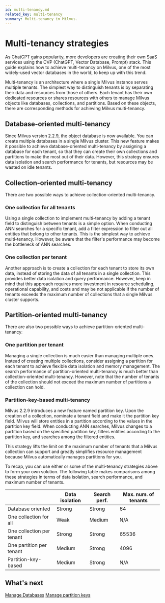 ```yaml
---
id: multi-tenancy.md
related_key: multi-tenancy
summary: Multi-tenancy in Milvus.
---
```


# Multi-tenancy strategies

As ChatGPT gains popularity, more developers are creating their own SaaS services using the CVP (ChatGPT, Vector Database, Prompt) stack. This guide explains how to achieve multi-tenancy on Milvus, one of the most widely-used vector databases in the world, to keep up with this trend.

Multi-tenancy is an architecture where a single Milvus instance serves multiple tenants. The simplest way to distinguish tenants is by separating their data and resources from those of others. Each tenant has their own dedicated resources or shares resources with others to manage Milvus objects like databases, collections, and partitions. Based on these objects, there are corresponding methods for achieving Milvus multi-tenancy.

## Database-oriented multi-tenancy

Since Milvus version 2.2.9, the object database is now available. You can create multiple databases in a single Milvus cluster. This new feature makes it possible to achieve database-oriented multi-tenancy by assigning a database for each tenant, so that they can create their own collections and partitions to make the most out of their data. However, this strategy ensures data isolation and search performance for tenants, but resources may be wasted on idle tenants.

## Collection-oriented multi-tenancy

There are two possible ways to achieve collection-oriented multi-tenancy.

### One collection for all tenants

Using a single collection to implement multi-tenancy by adding a tenant field to distinguish between tenants is a simple option. When conducting ANN searches for a specific tenant, add a filter expression to filter out all entities that belong to other tenants. This is the simplest way to achieve multi-tenancy. However, be aware that the filter's performance may become the bottleneck of ANN searches.

### One collection per tenant

Another approach is to create a collection for each tenant to store its own data, instead of storing the data of all tenants in a single collection. This provides better data isolation and query performance. However, keep in mind that this approach requires more investment in resource scheduling, operational capability, and costs and may be not applicable if the number of tenants exceeds the maximum number of collections that a single Milvus cluster supports.

## Partition-oriented multi-tenancy

There are also two possible ways to achieve partition-oriented multi-tenancy:

### One partition per tenant

Managing a single collection is much easier than managing multiple ones. Instead of creating multiple collections, consider assigning a partition for each tenant to achieve flexible data isolation and memory management. The search performance of partition-oriented multi-tenancy is much better than collection-oriented multi-tenancy. However, note that the number of tenants of the collection should not exceed the maximum number of partitions a collection can hold.

### Partition-key-based multi-tenancy

Milvus 2.2.9 introduces a new feature named partition key. Upon the creation of a collection, nominate a tenant field and make it the partition key field. Milvus will store entities in a partition according to the values in the partition key field. When conducting ANN searches, Milvus changes to a partition based on the specified partition key, filters entities according to the partition key, and searches among the filtered entities. 

This strategy lifts the limit on the maximum number of tenants that a Milvus collection can support and greatly simplifies resource management because Milvus automatically manages partitions for you.

To recap, you can use either or some of the multi-tenancy strategies above to form your own solution. The following table makes comparisons among these strategies in terms of data isolation, search performance, and maximum number of tenants.

|                           | Data isolation | Search perf. | Max. num. of tenants |
|---------------------------|----------------|--------------|----------------------|
| Database oriented         | Strong         | Strong       | 64                   |
| One collection for all    | Weak           | Medium       | N/A                  |
| One collection per tenant | Strong         | Strong       | 65536                |
| One partition per tenant  | Medium         | Strong       | 4096                 |
| Partition-key-based       | Medium         | Strong       | N/A                  |

## What's next

[Manage Databases](manage_databases.md)
[Manage partition keys](create_collection.md#Manage-partition-keys)